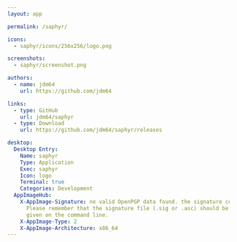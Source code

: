 ```yaml
---
layout: app

permalink: /saphyr/

icons:
  - saphyr/icons/256x256/logo.png

screenshots:
  - saphyr/screenshot.png

authors:
  - name: jdm64
    url: https://github.com/jdm64

links:
  - type: GitHub
    url: jdm64/saphyr
  - type: Download
    url: https://github.com/jdm64/saphyr/releases

desktop:
  Desktop Entry:
    Name: saphyr
    Type: Application
    Exec: saphyr
    Icon: logo
    Terminal: true
    Categories: Development
  AppImageHub:
    X-AppImage-Signature: no valid OpenPGP data found. the signature could not be verified.
      Please remember that the signature file (.sig or .asc) should be the first file
      given on the command line.
    X-AppImage-Type: 2
    X-AppImage-Architecture: x86_64
---
```

